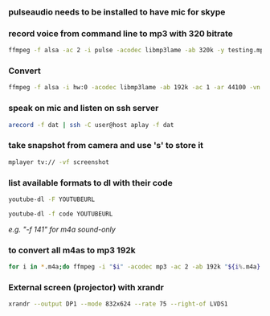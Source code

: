 ### pulseaudio needs to be installed to have mic for skype

### record voice from command line to mp3 with 320 bitrate
```bash
ffmpeg -f alsa -ac 2 -i pulse -acodec libmp3lame -ab 320k -y testing.mp3
```

### Convert
```bash
ffmpeg -f alsa -i hw:0 -acodec libmp3lame -ab 192k -ac 1 -ar 44100 -vn meeting.mp3
```

### speak on mic and listen on ssh server
```bash
arecord -f dat | ssh -C user@host aplay -f dat
```

### take snapshot from camera and use 's' to store it
```bash
mplayer tv:// -vf screenshot
```

### list available formats to dl with their code
```bash
youtube-dl -F YOUTUBEURL
```

```bash
youtube-dl -f code YOUTUBEURL
```

*e.g. "-f 141" for m4a sound-only*

### to convert all m4as to mp3 192k
```bash
for i in *.m4a;do ffmpeg -i "$i" -acodec mp3 -ac 2 -ab 192k "${i%.m4a}.mp3"; done
```

### External screen (projector) with xrandr
```bash
xrandr --output DP1 --mode 832x624 --rate 75 --right-of LVDS1
```


